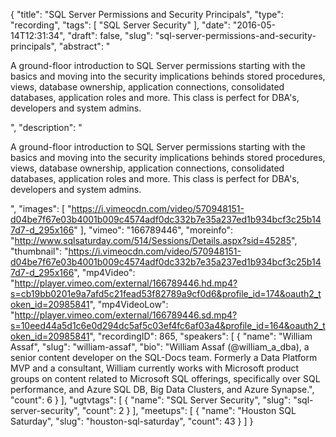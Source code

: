 {
  "title": "SQL Server Permissions and Security Principals",
  "type": "recording",
  "tags": [
    "SQL Server Security"
  ],
  "date": "2016-05-14T12:31:34",
  "draft": false,
  "slug": "sql-server-permissions-and-security-principals",
  "abstract": "<p>A ground-floor introduction to SQL Server permissions starting with the basics and moving into the security implications behinds stored procedures, views, database ownership, application connections, consolidated databases, application roles and more. This class is perfect for DBA's, developers and system admins.</p>",
  "description": "<p>A ground-floor introduction to SQL Server permissions starting with the basics and moving into the security implications behinds stored procedures, views, database ownership, application connections, consolidated databases, application roles and more. This class is perfect for DBA's, developers and system admins.</p>",
  "images": [
    "https://i.vimeocdn.com/video/570948151-d04be7f67e03b4001b009c4574adf0dc332b7e35a237ed1b934bcf3c25b147d7-d_295x166"
  ],
  "vimeo": "166789446",
  "moreinfo": "http://www.sqlsaturday.com/514/Sessions/Details.aspx?sid=45285",
  "thumbnail": "https://i.vimeocdn.com/video/570948151-d04be7f67e03b4001b009c4574adf0dc332b7e35a237ed1b934bcf3c25b147d7-d_295x166",
  "mp4Video": "http://player.vimeo.com/external/166789446.hd.mp4?s=cb19bb0201e9a7afd5c21fead53f82789a9cf0d6&profile_id=174&oauth2_token_id=20985841",
  "mp4VideoLow": "http://player.vimeo.com/external/166789446.sd.mp4?s=10eed44a5d1c6e0d294dc5af5c03ef4fc6af03a4&profile_id=164&oauth2_token_id=20985841",
  "recordingID": 865,
  "speakers": [
    {
      "name": "William Assaf",
      "slug": "william-assaf",
      "bio": "William Assaf (@william_a_dba), a senior content developer on the SQL-Docs team. Formerly a Data Platform MVP and a consultant, William currently works with Microsoft product groups on content related to Microsoft SQL offerings, specifically over SQL performance, and Azure SQL DB, Big Data Clusters, and Azure Synapse.",
      "count": 6
    }
  ],
  "ugtvtags": [
    {
      "name": "SQL Server Security",
      "slug": "sql-server-security",
      "count": 2
    }
  ],
  "meetups": [
    {
      "name": "Houston SQL Saturday",
      "slug": "houston-sql-saturday",
      "count": 43
    }
  ]
}